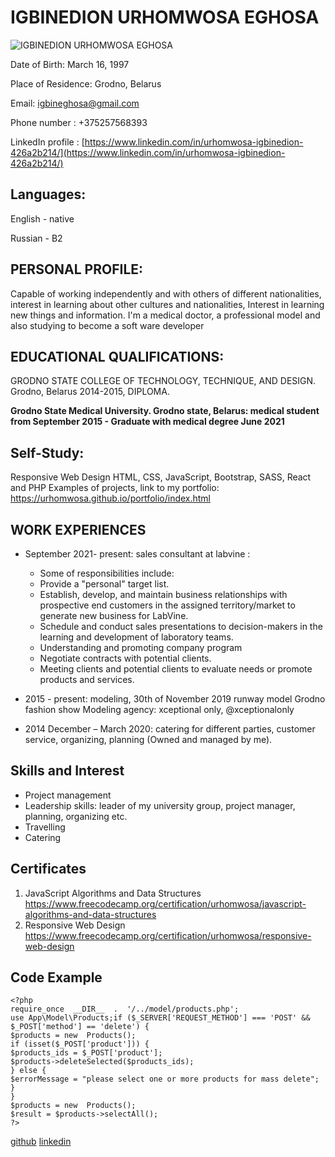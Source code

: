 
# IGBINEDION URHOMWOSA EGHOSA

![IGBINEDION URHOMWOSA EGHOSA](https://media-exp1.licdn.com/dms/image/D4D35AQGOZlpGzY2Cnw/profile-framedphoto-shrink_200_200/0/1628695001965?e=2147483647&v=beta&t=zpM2px-G8spCkXTFK8UDAA6cAX3poZ-H6bXEaiIqvPo)

Date of Birth: March 16, 1997

Place of Residence: Grodno, Belarus

Email:  [igbineghosa@gmail.com](mailto:igbineghosa@gmail.com)

Phone number : +375257568393

LinkedIn profile : [https://www.linkedin.com/in/urhomwosa-igbinedion-426a2b214/](https://www.linkedin.com/in/urhomwosa-igbinedion-426a2b214/)

## Languages:
English - native

Russian - B2

## PERSONAL PROFILE:

Capable of working independently and with others of different nationalities, interest in learning about other cultures and nationalities, Interest in learning new things and information.
I'm a medical doctor, a professional model and also studying to become a soft ware developer

## EDUCATIONAL QUALIFICATIONS:

GRODNO STATE COLLEGE OF TECHNOLOGY, TECHNIQUE, AND DESIGN. Grodno, Belarus 2014-2015, DIPLOMA.

**Grodno State Medical University. Grodno state, Belarus: 
medical student from September 2015 - Graduate with medical degree June 2021**


## Self-Study:
Responsive Web Design
HTML, CSS, JavaScript, Bootstrap, SASS, React and PHP
Examples of projects, link to my portfolio: https://urhomwosa.github.io/portfolio/index.html



## WORK EXPERIENCES

-   September 2021- present: sales consultant at labvine :
      - Some of responsibilities include:
      - Provide a "personal" target list.
      - Establish, develop, and maintain business relationships with prospective end customers in the assigned territory/market to generate new business for LabVine.
      - Schedule and conduct sales presentations to decision-makers in the learning and development of laboratory teams.
      - Understanding and promoting company program
      - Negotiate contracts with potential clients.
      - Meeting clients and potential clients to evaluate needs or promote products and services.
-   2015 - present: modeling, 30th of November 2019 runway model Grodno fashion show
Modeling agency: xceptional only, @xceptionalonly

-   2014 December – March 2020: catering for different parties, customer service, organizing, planning
(Owned and managed by me).


## Skills and Interest

-   Project management
-   Leadership skills: leader of my university group, project manager, planning, organizing etc.
-   Travelling
-   Catering


##  Certificates
  
1.  JavaScript Algorithms and Data Structures
https://www.freecodecamp.org/certification/urhomwosa/javascript-algorithms-and-data-structures
2.  Responsive Web Design
https://www.freecodecamp.org/certification/urhomwosa/responsive-web-design


##  Code Example

    <?php
    require_once  __DIR__  .  '/../model/products.php';
    use App\Model\Products;if ($_SERVER['REQUEST_METHOD'] === 'POST' && $_POST['method'] == 'delete') {
    $products = new  Products();
    if (isset($_POST['product'])) {
    $products_ids = $_POST['product'];
    $products->deleteSelected($products_ids);
    } else {
    $errorMessage = "please select one or more products for mass delete";
    }
    }
    $products = new  Products();
    $result = $products->selectAll();
    ?>
 
 
[github](https://github.com/urhomwosa)
[linkedin](https://www.linkedin.com/in/urhomwosa-igbinedion-426a2b214/)
